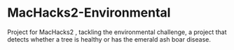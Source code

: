 # MacHacks2-Environmental
Project for MacHacks2 , tackling the environmental challenge, a project that detects whether a tree is healthy or has the emerald ash boar disease.
